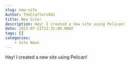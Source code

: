 ```yaml
---
slug: new-site
Author: TheCrafters001
title: New Site!
description: Hey! I created a new site using Pelican!
date: 2023-07-11T22:31:00.000Z
tags: []
categories:
    - Site News
---
```


Hey! I created a new site using Pelican!